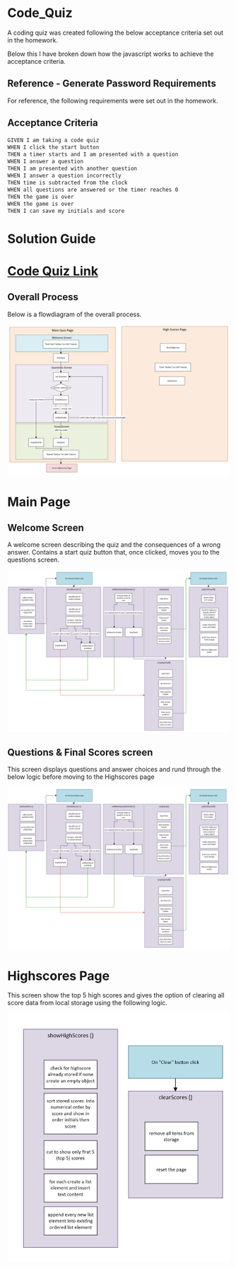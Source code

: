 # Code_Quiz

A coding quiz was created following the below acceptance criteria set out in the homework. 

Below this I have broken down how the javascript works to achieve the acceptance criteria.

## Reference - Generate Password Requirements 

For reference, the following requirements were set out in the homework.

## Acceptance Criteria

```
GIVEN I am taking a code quiz
WHEN I click the start button
THEN a timer starts and I am presented with a question
WHEN I answer a question
THEN I am presented with another question
WHEN I answer a question incorrectly
THEN time is subtracted from the clock
WHEN all questions are answered or the timer reaches 0
THEN the game is over
WHEN the game is over
THEN I can save my initials and score
```

# Solution Guide

# [Code Quiz Link](https://rehamilton.github.io/Code_Quiz/ "Code Quiz")

## Overall Process

Below is a flowdiagram of the overall process.

![markdownAssets/Overall_Process.png](https://github.com/rehamilton/Code_Quiz/blob/master/markdownAssets/Overall_Process.PNG "Overall Process")

# Main Page

## Welcome Screen

A welcome screen describing the quiz and the consequences of a wrong answer. Contains a start quiz button that, once clicked, moves you to the questions screen.

![markdownAssets/Quiz.png](https://github.com/rehamilton/Code_Quiz/blob/master/markdownAssets/Quiz.PNG "Quiz")

## Questions & Final Scores screen

This screen displays questions and answer choices and rund through the below logic before moving to the Highscores page

![markdownAssets/Quiz.png](https://github.com/rehamilton/Code_Quiz/blob/master/markdownAssets/Quiz.PNG "Quiz")


# Highscores Page

This screen show the top 5 high scores and gives the option of clearing all score data from local storage using the following logic.

![markdownAssets/Highscores.png](https://github.com/rehamilton/Code_Quiz/blob/master/markdownAssets/Highscores.PNG "Highscores")